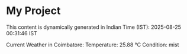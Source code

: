 # My Project

This content is dynamically generated in Indian Time (IST): 2025-08-25 00:31:46 IST


Current Weather in Coimbatore:
Temperature: 25.88 °C
Condition: mist
